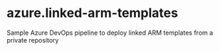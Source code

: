 # azure.linked-arm-templates
Sample Azure DevOps pipeline to deploy linked ARM templates from a private repository

